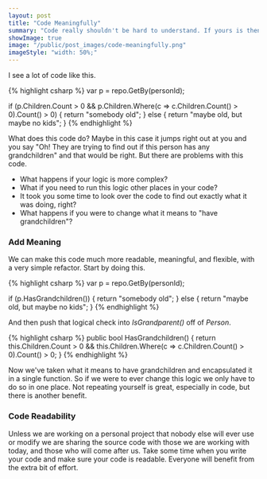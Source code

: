```yaml
---
layout: post
title: "Code Meaningfully"
summary: "Code really shouldn't be hard to understand. If yours is then I suggest you are doing something wrong!"
showImage: true
image: "/public/post_images/code-meaningfully.png"
imageStyle: "width: 50%;"
---
```


I see a lot of code like this.

{% highlight csharp %}
var p = repo.GetBy(personId);

if (p.Children.Count > 0 && p.Children.Where(c => c.Children.Count() > 0).Count() > 0)
{
    return "somebody old";
}
else
{
    return "maybe old, but maybe no kids";
}
{% endhighlight %}

What does this code do? Maybe in this case it jumps right out at you and you say "Oh! They are trying to find out if this person has any grandchildren" and that would be right. But there are problems with this code.

- What happens if your logic is more complex?
- What if you need to run this logic other places in your code?
- It took you some time to look over the code to find out exactly what it was doing, right?
- What happens if you were to change what it means to "have grandchildren"?

### Add Meaning

We can make this code much more readable, meaningful, and flexible, with a very simple refactor. Start by doing this.

{% highlight csharp %}
var p = repo.GetBy(personId);

if (p.HasGrandchildren())
{
    return "somebody old";
}
else
{
    return "maybe old, but maybe no kids";
}
{% endhighlight %}

And then push that logical check into *IsGrandparent()* off of *Person*.

{% highlight csharp %}
public bool HasGrandchildren()
{
    return this.Children.Count > 0 && this.Children.Where(c => c.Children.Count() > 0).Count() > 0;
}
{% endhighlight %}

Now we've taken what it means to have grandchildren and encapsulated it in a single function. So if we were to ever change this logic we only have to do so in one place. Not repeating yourself is great, especially in code, but there is another benefit.

### Code Readability

Unless we are working on a personal project that nobody else will ever use or modify we are sharing the source code with those we are working with today, and those who will come after us. Take some time when you write your code and make sure your code is readable. Everyone will benefit from the extra bit of effort.
